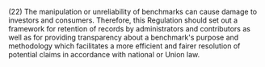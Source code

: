 (22) The manipulation or unreliability of benchmarks can cause damage to investors and consumers. Therefore, this Regulation should set out a framework for retention of records by administrators and contributors as well as for providing transparency about a benchmark's purpose and methodology which facilitates a more efficient and fairer resolution of potential claims in accordance with national or Union law.
